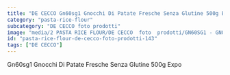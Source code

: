 ```yaml
---
title: "DE CECCO Gn60sg1 Gnocchi Di Patate Fresche Senza Glutine 500g Expo"
category: "pasta-rice-flour"
subcategory: "DE CECCO foto prodotti"
image: "media/2 PASTA RICE FLOUR/DE CECCO  foto  prodotti/GN60SG1 - GNOCCHI DI PATATE FRESCHE SENZA GLUTINE 500G - EXPO.jpg"
id: "pasta-rice-flour-de-cecco-foto-prodotti-143"
tags: ["DE CECCO"]
---
```


Gn60sg1 Gnocchi Di Patate Fresche Senza Glutine 500g Expo
